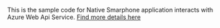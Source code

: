 This is the sample code for Native Smarphone application interacts with Azure Web Api Service. [Find more details here](https://drunkcoding.net/iphone-app-and-azure-webapi/)